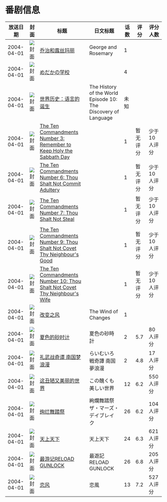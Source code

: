 # 番剧信息

|放送日期|封面|标题|日文标题|话数|评分|评分人数|
|---|---|---|---|---|---|---|
|2004-04-01|![封面](https://lain.bgm.tv/pic/cover/c/47/e3/136991_X3aDk.jpg)|[乔治和露丝玛丽](https://bangumi.tv/subject/136991)|George and Rosemary|1|||
|2004-04-01|![封面](https://lain.bgm.tv/pic/cover/c/ba/b2/317797_463h3.jpg)|[めだかの学校](https://bangumi.tv/subject/317797)||4|||
|2004-04-01|![封面](https://lain.bgm.tv/pic/cover/c/83/20/137089_lN6Rl.jpg)|[世界历史：语言的诞生](https://bangumi.tv/subject/137089)|The History of the World Episode 10: The Discovery of Language|未知|||
|2004-04-01|![封面](https://lain.bgm.tv/pic/cover/c/87/22/137191_Sm0SR.jpg)|[The Ten Commandments Number 3: Remember to Keep Holy the Sabbath Day](https://bangumi.tv/subject/137191)||1|暂无评分|少于10人评分|
|2004-04-01|![封面](https://lain.bgm.tv/pic/cover/c/15/37/137195_TtRrm.jpg)|[The Ten Commandments Number 6: Thou Shalt Not Commit Adultery](https://bangumi.tv/subject/137195)||1|暂无评分|少于10人评分|
|2004-04-01|![封面](https://lain.bgm.tv/pic/cover/c/14/92/137196_qCc6R.jpg)|[The Ten Commandments Number 7: Thou Shalt Not Steal](https://bangumi.tv/subject/137196)||1|暂无评分|少于10人评分|
|2004-04-01|![封面](https://lain.bgm.tv/pic/cover/c/b6/85/137198_2TRBi.jpg)|[The Ten Commandments Number 9: Thou Shalt Not Covet Thy Neighbour's Good](https://bangumi.tv/subject/137198)||1|暂无评分|少于10人评分|
|2004-04-01|![封面](https://lain.bgm.tv/pic/cover/c/42/2c/137200_zMppG.jpg)|[The Ten Commandments Number 10: Thou Shalt Not Covet Thy Neighbour's Wife](https://bangumi.tv/subject/137200)||1|暂无评分|少于10人评分|
|2004-04-01|![封面](https://lain.bgm.tv/pic/cover/c/bd/0c/137202_svCVm.jpg)|[改变之风](https://bangumi.tv/subject/137202)|The Wind of Changes|1|||
|2004-04-01|![封面](https://lain.bgm.tv/pic/cover/c/75/15/14153_B2tb8.jpg)|[夏色的砂时计](https://bangumi.tv/subject/14153)|夏色の砂時計|2|5.7|80人评分|
|2004-04-01|![封面](https://lain.bgm.tv/pic/cover/c/f1/76/91790_BUU8p.jpg)|[礼武战奇谭 南国梦浪漫](https://bangumi.tv/subject/91790)|らいむいろ戦奇譚 南国夢浪漫|2|4.8|17人评分|
|2004-04-01|![封面](https://lain.bgm.tv/pic/cover/c/25/96/2167_Eb33G.jpg)|[这丑陋又美丽的世界](https://bangumi.tv/subject/2167)|この醜くも美しい世界|12|6.2|550人评分|
|2004-04-01|![封面](https://lain.bgm.tv/pic/cover/c/bd/0c/2169_8a7p7.jpg)|[绚烂舞踏祭](https://bangumi.tv/subject/2169)|絢爛舞踏祭 ザ・マーズ・デイブレイク|26|6.2|104人评分|
|2004-04-01|![封面](https://lain.bgm.tv/pic/cover/c/13/77/4371_Aa777.jpg)|[天上天下](https://bangumi.tv/subject/4371)|天上天下|24|6.3|621人评分|
|2004-04-01|![封面](https://lain.bgm.tv/pic/cover/c/c9/04/6997_h3ZhN.jpg)|[最游记RELOAD GUNLOCK](https://bangumi.tv/subject/6997)|最遊記RELOAD GUNLOCK|26|6.8|205人评分|
|2004-04-01|![封面](https://lain.bgm.tv/pic/cover/c/53/5b/9731_GrAw0.jpg)|[恋风](https://bangumi.tv/subject/9731)|恋風|13|7.2|527人评分|

